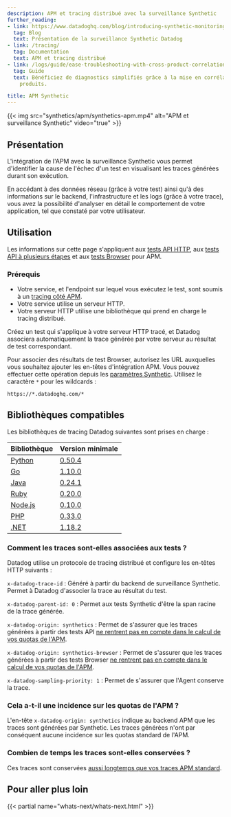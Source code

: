```yaml
---
description: APM et tracing distribué avec la surveillance Synthetic
further_reading:
- link: https://www.datadoghq.com/blog/introducing-synthetic-monitoring/
  tag: Blog
  text: Présentation de la surveillance Synthetic Datadog
- link: /tracing/
  tag: Documentation
  text: APM et tracing distribué
- link: /logs/guide/ease-troubleshooting-with-cross-product-correlation/
  tag: Guide
  text: Bénéficiez de diagnostics simplifiés grâce à la mise en corrélation entre
    produits.

title: APM Synthetic
---
```


{{< img src="synthetics/apm/synthetics-apm.mp4" alt="APM et surveillance Synthetic" video="true" >}}

## Présentation

L'intégration de l'APM avec la surveillance Synthetic vous permet d'identifier la cause de l'échec d'un test en visualisant les traces générées durant son exécution.

En accédant à des données réseau (grâce à votre test) ainsi qu'à des informations sur le backend, l'infrastructure et les logs (grâce à votre trace), vous avez la possibilité d'analyser en détail le comportement de votre application, tel que constaté par votre utilisateur.

## Utilisation

Les informations sur cette page s'appliquent aux [tests API HTTP][1], aux [tests API à plusieurs étapes][2] et aux [tests Browser][3] pour APM.

### Prérequis

* Votre service, et l'endpoint sur lequel vous exécutez le test, sont soumis à un [tracing côté APM][4].
* Votre service utilise un serveur HTTP.
* Votre serveur HTTP utilise une bibliothèque qui prend en charge le tracing distribué.

Créez un test qui s'applique à votre serveur HTTP tracé, et Datadog associera automatiquement la trace générée par votre serveur au résultat de test correspondant.

Pour associer des résultats de test Browser, autorisez les URL auxquelles vous souhaitez ajouter les en-têtes d'intégration APM. Vous pouvez effectuer cette opération depuis les [paramètres Synthetic][5]. Utilisez le caractère `*` pour les wildcards :

```text
https://*.datadoghq.com/*
```

## Bibliothèques compatibles

Les bibliothèques de tracing Datadog suivantes sont prises en charge :

| Bibliothèque                             | Version minimale                                                                                                             |
|----------------------------------------|-------------------------------------------------------------------------------------------------------------------------|
| [Python][6]                  | [0.50.4][7]                |
| [Go][8]                  | [1.10.0][9]                |
| [Java][10]                  | [0.24.1][11]                |
| [Ruby][12]                  | [0.20.0][13]                |
| [Node.js][14]                  | [0.10.0][15]                |
| [PHP][16]                  | [0.33.0][17]                |
| [.NET][18]                  | [1.18.2][19]                |

### Comment les traces sont-elles associées aux tests ?

Datadog utilise un protocole de tracing distribué et configure les en-têtes HTTP suivants :



`x-datadog-trace-id`
: Généré à partir du backend de surveillance Synthetic. Permet à Datadog d'associer la trace au résultat du test.

`x-datadog-parent-id: 0`
: Permet aux tests Synthetic d'être la span racine de la trace générée.

`x-datadog-origin: synthetics`
: Permet de s'assurer que les traces générées à partir des tests API [ne rentrent pas en compte dans le calcul de vos quotas de l'APM](#cela-a-t-il-une-incidence-sur-les-quotas-de-l-apm).

`x-datadog-origin: synthetics-browser`
: Permet de s'assurer que les traces générées à partir des tests Browser [ne rentrent pas en compte dans le calcul de vos quotas de l'APM](#cela-a-t-il-une-incidence-sur-les-quotas-de-l-apm).

`x-datadog-sampling-priority: 1`
: Permet de s'assurer que l'Agent conserve la trace.

### Cela a-t-il une incidence sur les quotas de l'APM ?

L'en-tête `x-datadog-origin: synthetics` indique au backend APM que les traces sont générées par Synthetic. Les traces générées n'ont par conséquent aucune incidence sur les quotas standard de l'APM.

### Combien de temps les traces sont-elles conservées ?

Ces traces sont conservées [aussi longtemps que vos traces APM standard][20].

## Pour aller plus loin

{{< partial name="whats-next/whats-next.html" >}}



[1]: /fr/synthetics/api_tests/http_tests/?tab=requestoptions
[2]: /fr/synthetics/multistep?tab=requestoptions
[3]: /fr/synthetics/browser_tests/
[4]: /fr/tracing/
[5]: https://app.datadoghq.com/synthetics/settings/default
[6]: /fr/tracing/trace_collection/dd_libraries/python/
[7]: https://github.com/DataDog/dd-trace-py/releases/tag/v0.50.4
[8]: /fr/tracing/trace_collection/dd_libraries/go/
[9]: https://github.com/DataDog/dd-trace-go/releases/tag/v1.10.0
[10]: /fr/tracing/trace_collection/dd_libraries/java/
[11]: https://github.com/DataDog/dd-trace-java/releases/tag/v0.24.1
[12]: /fr/tracing/trace_collection/dd_libraries/ruby/
[13]: https://github.com/DataDog/dd-trace-rb/releases/tag/v0.20.0
[14]: /fr/tracing/trace_collection/dd_libraries/nodejs/
[15]: https://github.com/DataDog/dd-trace-js/releases/tag/v0.10.0
[16]: /fr/tracing/trace_collection/dd_libraries/php/
[17]: https://github.com/DataDog/dd-trace-php/releases/tag/0.33.0
[18]: /fr/tracing/trace_collection/dd_libraries/dotnet-core/
[19]: https://github.com/DataDog/dd-trace-dotnet/releases/tag/v1.18.2
[20]: /fr/tracing/trace_pipeline/trace_retention/

